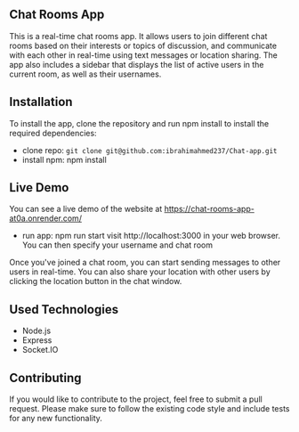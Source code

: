 
## Chat Rooms App

This is a real-time chat rooms app. It allows users to join different chat rooms based on their interests or topics of discussion, and communicate with each other in real-time using text messages or location sharing. The app also includes a sidebar that displays the list of active users in the current room, as well as their usernames.
## Installation

To install the app, clone the repository and run npm install to install the required dependencies:

- clone repo:
`git clone git@github.com:ibrahimahmed237/Chat-app.git`
- install npm:
npm install
## Live Demo
You can see a live demo of the website at https://chat-rooms-app-at0a.onrender.com/
- run app:
npm run start
visit http://localhost:3000 in your web browser. You can then specify your username and chat room

Once you've joined a chat room, you can start sending messages to other users in real-time. You can also share your location with other users by clicking the location button in the chat window.
## Used Technologies

- Node.js
- Express 
- Socket.IO 
## Contributing

If you would like to contribute to the project, feel free to submit a pull request. Please make sure to follow the existing code style and include tests for any new functionality.

